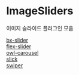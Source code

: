 # ImageSliders
이미지 슬라이드 플러그인 모음


[bx-slider](https://human-aloha.github.io/ImageSliders/bx-slider/index.html, "bx-slider")
<br>
[flex-slider](https://human-aloha.github.io/ImageSliders/flex-slider/index.html, "flex-slider")
<br>
[owl-carousel](https://human-aloha.github.io/ImageSliders/owl-carousel/index.html, "owl-carousel")
<br>
[slick](https://human-aloha.github.io/ImageSliders/slick/index.html, "slick")
<br>
[swiper](https://human-aloha.github.io/ImageSliders/swiper/index.html, "swiper")
<br>
